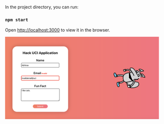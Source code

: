 In the project directory, you can run:

### `npm start`

Open [http://localhost:3000](http://localhost:3000) to view it in the browser.

![Image](./my-app/demo.png)
